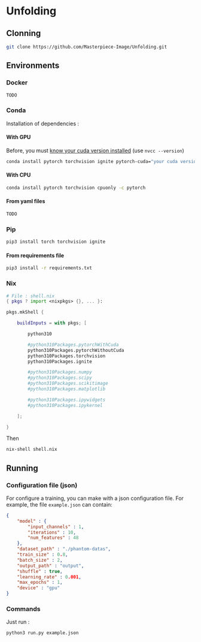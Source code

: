 # Unfolding

## __Clonning__
```bash
git clone https://github.com/Masterpiece-Image/Unfolding.git
```

## __Environments__

### __Docker__

```bash
TODO
```

### __Conda__


Installation of dependencies :

#### __With GPU__

Before, you must [know your cuda version installed](https://arnon.dk/check-cuda-installed/) (use `nvcc --version`)
```bash
conda install pytorch torchvision ignite pytorch-cuda="your cuda version" -c pytorch -c nvidia
```

#### __With CPU__

```bash
conda install pytorch torchvision cpuonly -c pytorch
```

#### __From yaml files__

```bash
TODO
```

### __Pip__

```bash
pip3 install torch torchvision ignite
```

#### __From requirements file__

```bash
pip3 install -r requirements.txt
```


### __Nix__


```nix
# File : shell.nix 
{ pkgs ? import <nixpkgs> {}, ... }:

pkgs.mkShell {

    buildInputs = with pkgs; [

        python310

        #python310Packages.pytorchWithCuda
        python310Packages.pytorchWithoutCuda
        python310Packages.torchvision
        python310Packages.ignite

        #python310Packages.numpy
        #python310Packages.scipy
        #python310Packages.scikitimage
        #python310Packages.matplotlib

        #python310Packages.ipywidgets
        #python310Packages.ipykernel

    ];

}
```
Then
```bash
nix-shell shell.nix
```


## __Running__

### __Configuration file (json)__

For configure a training, you can make with a json configuration file.
For example, the file `example.json` can contain:
```json
{
    "model" : {
        "input_channels" : 1,
        "iterations" : 10,
        "num_features" : 48
    },
    "dataset_path" : "./phantom-datas",
    "train_size" : 0.8,
    "batch_size" : 2,
    "output_path" : "output",
    "shuffle" : true,
    "learning_rate" : 0.001,
    "max_epochs" : 1,
    "device" : "gpu"
}
```

### __Commands__

Just run :
```bash
python3 run.py example.json
```
